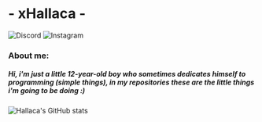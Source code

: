 # - xHallaca -
![Discord](https://img.shields.io/badge/tomasarbillaga-tomasarbillaga?logo=discord&logoColor=ffffff&labelColor=8c8c8c&color=5865F2)
![Instagram](https://img.shields.io/badge/xhallaca-xhallaca?logo=instagram&logoColor=ffffff&labelColor=8c8c8c&color=%23E4405F)
### About me:
##### Hi, i'm just a little 12-year-old boy who sometimes dedicates himself to programming (simple things), in my repositories these are the little things i'm going to be doing :)
![Hallaca's GitHub stats](https://github-readme-stats.vercel.app/api?username=xhallaca&show_icons=true&theme=onedark&hide=prs) 
